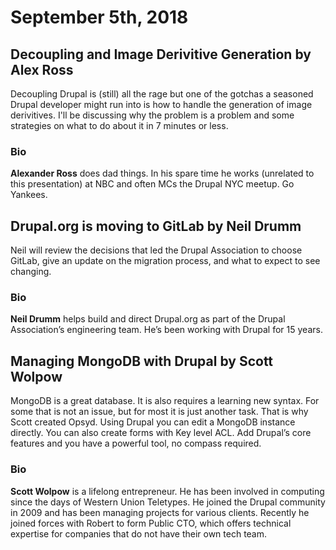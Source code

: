 # September 5th, 2018

## Decoupling and Image Derivitive Generation by Alex Ross

Decoupling Drupal is (still) all the rage but one of the gotchas a seasoned Drupal developer might run into is how to handle the generation of image derivitives. I'll be discussing why the problem is a problem and some strategies on what to do about it in 7 minutes or less. 

### Bio

**Alexander Ross** does dad things. In his spare time he works (unrelated to this presentation) at NBC and often MCs the Drupal NYC meetup. Go Yankees. 

## Drupal.org is moving to GitLab by Neil Drumm

Neil will review the decisions that led the Drupal Association to choose GitLab, give an update on the migration process, and what to expect to see changing.

### Bio

**Neil Drumm** helps build and direct Drupal.org as part of the Drupal Association’s engineering team. He’s been working with Drupal for 15 years.

## Managing MongoDB with Drupal by Scott Wolpow

MongoDB is a great database. It is also requires a learning new syntax. For some that is not an issue, but for most it is just another task. That is why Scott created Opsyd. Using Drupal you can edit a MongoDB instance directly. You can also create forms with Key level ACL. Add Drupal’s core features and you have a powerful tool, no compass required.

### Bio

**Scott Wolpow** is a lifelong entrepreneur. He has been involved in computing since the days of Western Union Teletypes. He joined the Drupal community in 2009 and has been managing projects for various clients. Recently he joined forces with Robert to form Public CTO, which offers technical expertise for companies that do not have their own tech team.
